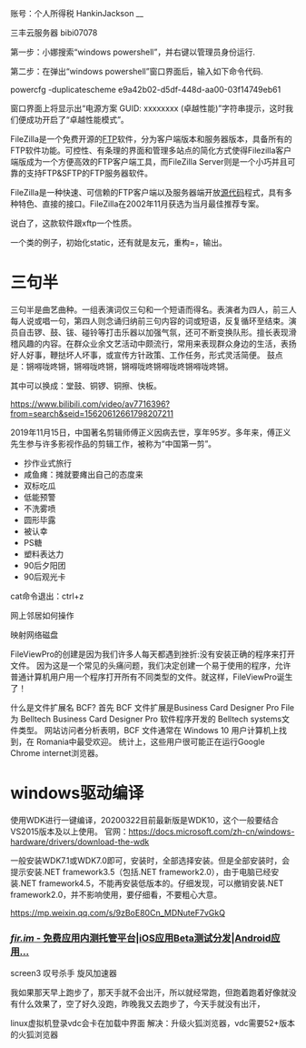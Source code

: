 账号：个人所得税  HankinJackson  __ 

三丰云服务器  bibi07078

第一步：小娜搜索“windows powershell”，并右键以管理员身份运行.

第二步：在弹出“windows powershell”窗口界面后，输入如下命令代码.

powercfg -duplicatescheme e9a42b02-d5df-448d-aa00-03f14749eb61

窗口界面上将显示出“电源方案 GUID: xxxxxxxx (卓越性能)”字符串提示，这时我们便成功开启了“卓越性能模式”。



FileZilla是一个免费开源的[FTP](https://baike.baidu.com/item/FTP/13839)软件，分为客户端版本和服务器版本，具备所有的FTP软件功能。可控性、有条理的界面和管理多站点的简化方式使得Filezilla客户端版成为一个方便高效的FTP客户端工具，而FileZilla Server则是一个小巧并且可靠的支持FTP&SFTP的FTP服务器软件。

FileZilla是一种快速、可信赖的FTP客户端以及服务器端开放[源代码](https://baike.baidu.com/item/源代码/3814213)程式，具有多种特色、直接的接口。FileZilla在2002年11月获选为当月最佳推荐专案。

说白了，这款软件跟xftp一个性质。





一个类的例子，初始化static，还有就是友元，重构=，输出。





# 三句半

三句半是曲艺曲种。一组表演词仅三句和一个短语而得名。表演者为四人，前三人每人说或唱一句，第四人则念诵归纳前三句内容的词或短语，反复循环至结束。演员自击锣、鼓、钹、碰铃等打击乐器以加强气氛，还可不断变换队形。擅长表现滑稽风趣的内容。在群众业余文艺活动中颇流行，常用来表现群众身边的生活，表扬好人好事，鞭挞坏人坏事，或宣传方针政策、工作任务，形式灵活简便。 鼓点是：锵嘚咙咚锵，锵嘚咙咚锵，锵嘚咙咚锵嘚咙咚锵嘚咙咚锵。



其中可以换成：堂鼓、铜锣、铜擦、快板。

 https://www.bilibili.com/video/av7716396?from=search&seid=15620612661798207211 

 2019年11月15日，中国著名剪辑师傅正义因病去世，享年95岁。多年来，傅正义先生参与许多影视作品的剪辑工作，被称为“中国第一剪”。 



- 抄作业式旅行
- 咸鱼瘫：摊就要瘫出自己的态度来
- 双标吃瓜
- 低能预警
- 不洗雾喷
- 圆形毕露
- 被认幸
- PS糖
- 塑料表达力
- 90后夕阳团
- 90后观光卡





cat命令退出：ctrl+z

网上邻居如何操作

映射网络磁盘


FileViewPro的创建是因为我们许多人每天都遇到挫折:没有安装正确的程序来打开文件。 因为这是一个常见的头痛问题，我们决定创建一个易于使用的程序，允许普通计算机用户用一个程序打开所有不同类型的文件。就这样，FileViewPro诞生了！

什么是文件扩展名 BCF?
首先 BCF 文件扩展是Business Card Designer Pro File为 Belltech Business Card Designer Pro 软件程序开发的 Belltech systems文件类型。 网站访问者分析表明，BCF 文件通常在 Windows 10 用户计算机上找到，在 Romania中最受欢迎。 统计上，这些用户很可能正在运行Google Chrome internet浏览器。


# windows驱动编译
使用WDK进行一键编译，20200322目前最新版是WDK10，这个一般要结合VS2015版本及以上使用。
官网：https://docs.microsoft.com/zh-cn/windows-hardware/drivers/download-the-wdk

一般安装WDK7.1或WDK7.0即可，安装时，全部选择安装。但是全部安装时，会提示安装.NET framework3.5（包括.NET framework2.0），由于电脑已经安装.NET framework4.5，不能再安装低版本的。仔细发现，可以撤销安装.NET framework2.0，并不影响使用，要仔细看，不要粗心大意。


https://mp.weixin.qq.com/s/9zBoE80Cn_MDNuteF7vGkQ
### [*fir.im* - 免费应用内测托管平台|iOS应用Beta测试分发|Android应用...](https://www.baidu.com/link?url=aw6N1ePQ3iDZHI3t6FOPoQQkDMEcCQqU9bMvJbXx2Ea&wd=&eqid=ad70804000018755000000065df86e5c)


screen3
叹号杀手
旋风加速器

我如果那天早上跑步了，那天手就不会出汗，所以就经常跑，但跑着跑着好像就没有什么效果了，空了好久没跑，昨晚我又去跑步了，今天手就没有出汗，


linux虚拟机登录vdc会卡在加载中界面
解决：升级火狐浏览器，vdc需要52+版本的火狐浏览器

